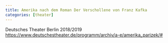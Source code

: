 ```yaml
---
title: Amerika nach dem Roman Der Verschollene von Franz Kafka
categories: [theater]
---
```


Deutsches Theater Berlin 2018/2019
https://www.deutschestheater.de/programm/archiv/a-e/amerika_parizek/#
